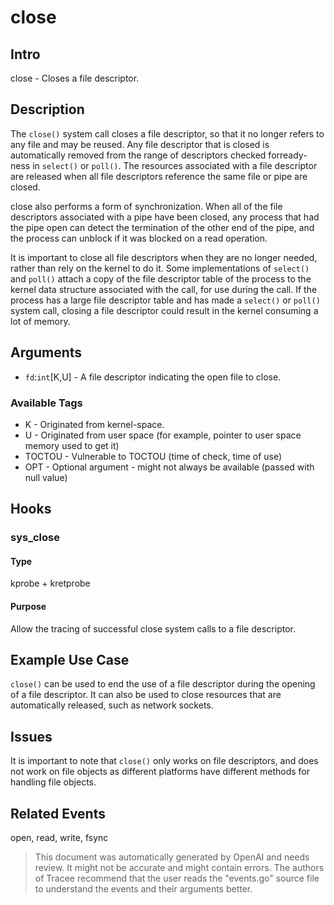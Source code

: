 
# close

## Intro
close - Closes a file descriptor.

## Description
The `close()` system call closes a file descriptor, so that it no longer refers to any file and may be reused. Any file descriptor that is closed is automatically removed from the range of descriptors checked forready-ness in `select()` or `poll()`. The resources associated with a file descriptor are released when all file descriptors reference the same file or pipe are closed.

close also performs a form of synchronization. When all of the file descriptors associated with a pipe have been closed, any process that had the pipe open can detect the termination of the other end of the pipe, and the process can unblock if it was blocked on a read operation.

It is important to close all file descriptors when they are no longer needed, rather than rely on the kernel to do it. Some implementations of `select()` and `poll()` attach a copy of the file descriptor table of the process to the kernel data structure associated with the call, for use during the call. If the process has a large file descriptor table and has made a `select()` or `poll()` system call, closing a file descriptor could result in the kernel consuming a lot of memory.

## Arguments
* `fd`:`int`[K,U] - A file descriptor indicating the open file to close. 

### Available Tags
* K - Originated from kernel-space.
* U - Originated from user space (for example, pointer to user space memory used to get it)
* TOCTOU - Vulnerable to TOCTOU (time of check, time of use)
* OPT - Optional argument - might not always be available (passed with null value)

## Hooks
### sys_close
#### Type
kprobe + kretprobe
#### Purpose
Allow the tracing of successful close system calls to a file descriptor.

## Example Use Case
`close()` can be used to end the use of a file descriptor during the opening of a file descriptor. It can also be used to close resources that are automatically released, such as network sockets.

## Issues
It is important to note that `close()` only works on file descriptors, and does not work on file objects as different platforms have different methods for handling file objects.

## Related Events
open, read, write, fsync

> This document was automatically generated by OpenAI and needs review. It might
> not be accurate and might contain errors. The authors of Tracee recommend that
> the user reads the "events.go" source file to understand the events and their
> arguments better.
